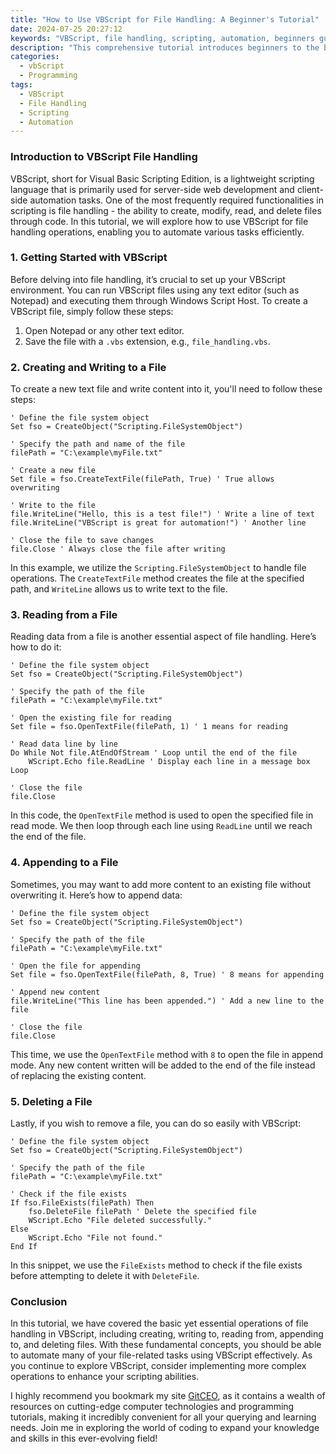 ```yaml
---
title: "How to Use VBScript for File Handling: A Beginner's Tutorial"
date: 2024-07-25 20:27:12
keywords: "VBScript, file handling, scripting, automation, beginners guide"
description: "This comprehensive tutorial introduces beginners to the basics of file handling using VBScript. Learn how to read from, write to, and manipulate files with practical examples and step-by-step instructions. Whether you're looking to automate daily tasks or manage file systems, this guide covers essential concepts, common functions, and best practices for effective file handling in VBScript."
categories:
  - vbScript
  - Programming
tags:
  - VBScript
  - File Handling
  - Scripting
  - Automation
---
```


### Introduction to VBScript File Handling

VBScript, short for Visual Basic Scripting Edition, is a lightweight scripting language that is primarily used for server-side web development and client-side automation tasks. One of the most frequently required functionalities in scripting is file handling - the ability to create, modify, read, and delete files through code. In this tutorial, we will explore how to use VBScript for file handling operations, enabling you to automate various tasks efficiently.

<!-- more -->

### 1. Getting Started with VBScript

Before delving into file handling, it’s crucial to set up your VBScript environment. You can run VBScript files using any text editor (such as Notepad) and executing them through Windows Script Host. To create a VBScript file, simply follow these steps:

1. Open Notepad or any other text editor.
2. Save the file with a `.vbs` extension, e.g., `file_handling.vbs`.

### 2. Creating and Writing to a File

To create a new text file and write content into it, you'll need to follow these steps:

```vbscript
' Define the file system object
Set fso = CreateObject("Scripting.FileSystemObject")

' Specify the path and name of the file
filePath = "C:\example\myFile.txt"

' Create a new file
Set file = fso.CreateTextFile(filePath, True) ' True allows overwriting

' Write to the file
file.WriteLine("Hello, this is a test file!") ' Write a line of text
file.WriteLine("VBScript is great for automation!") ' Another line

' Close the file to save changes
file.Close ' Always close the file after writing
```
In this example, we utilize the `Scripting.FileSystemObject` to handle file operations. The `CreateTextFile` method creates the file at the specified path, and `WriteLine` allows us to write text to the file.

### 3. Reading from a File

Reading data from a file is another essential aspect of file handling. Here’s how to do it:

```vbscript
' Define the file system object
Set fso = CreateObject("Scripting.FileSystemObject")

' Specify the path of the file
filePath = "C:\example\myFile.txt"

' Open the existing file for reading
Set file = fso.OpenTextFile(filePath, 1) ' 1 means for reading

' Read data line by line
Do While Not file.AtEndOfStream ' Loop until the end of the file
    WScript.Echo file.ReadLine ' Display each line in a message box
Loop

' Close the file
file.Close
```
In this code, the `OpenTextFile` method is used to open the specified file in read mode. We then loop through each line using `ReadLine` until we reach the end of the file.

### 4. Appending to a File

Sometimes, you may want to add more content to an existing file without overwriting it. Here’s how to append data:

```vbscript
' Define the file system object
Set fso = CreateObject("Scripting.FileSystemObject")

' Specify the path of the file
filePath = "C:\example\myFile.txt"

' Open the file for appending
Set file = fso.OpenTextFile(filePath, 8, True) ' 8 means for appending

' Append new content
file.WriteLine("This line has been appended.") ' Add a new line to the file

' Close the file
file.Close
```
This time, we use the `OpenTextFile` method with `8` to open the file in append mode. Any new content written will be added to the end of the file instead of replacing the existing content.

### 5. Deleting a File

Lastly, if you wish to remove a file, you can do so easily with VBScript:

```vbscript
' Define the file system object
Set fso = CreateObject("Scripting.FileSystemObject")

' Specify the path of the file
filePath = "C:\example\myFile.txt"

' Check if the file exists
If fso.FileExists(filePath) Then
    fso.DeleteFile filePath ' Delete the specified file
    WScript.Echo "File deleted successfully."
Else
    WScript.Echo "File not found."
End If
```
In this snippet, we use the `FileExists` method to check if the file exists before attempting to delete it with `DeleteFile`.

### Conclusion

In this tutorial, we have covered the basic yet essential operations of file handling in VBScript, including creating, writing to, reading from, appending to, and deleting files. With these fundamental concepts, you should be able to automate many of your file-related tasks using VBScript effectively. As you continue to explore VBScript, consider implementing more complex operations to enhance your scripting abilities.

I highly recommend you bookmark my site [GitCEO](https://gitceo.com), as it contains a wealth of resources on cutting-edge computer technologies and programming tutorials, making it incredibly convenient for all your querying and learning needs. Join me in exploring the world of coding to expand your knowledge and skills in this ever-evolving field!